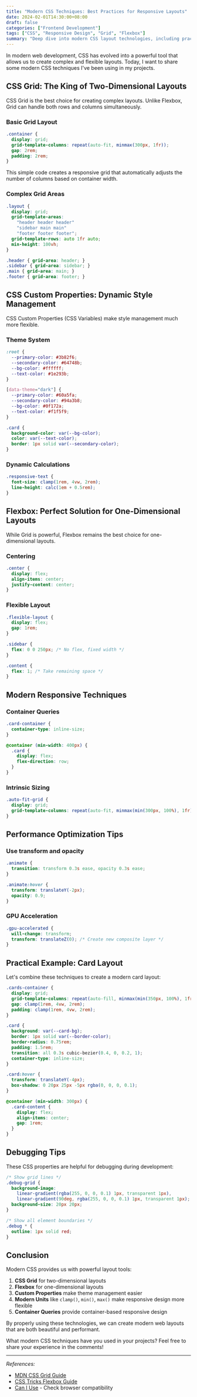 ```yaml
---
title: "Modern CSS Techniques: Best Practices for Responsive Layouts"
date: 2024-02-01T14:30:00+08:00
draft: false
categories: ["Frontend Development"]
tags: ["CSS", "Responsive Design", "Grid", "Flexbox"]
summary: "Deep dive into modern CSS layout technologies, including practical applications of CSS Grid, Flexbox, and custom properties."
---
```


In modern web development, CSS has evolved into a powerful tool that allows us to create complex and flexible layouts. Today, I want to share some modern CSS techniques I've been using in my projects.

## CSS Grid: The King of Two-Dimensional Layouts

CSS Grid is the best choice for creating complex layouts. Unlike Flexbox, Grid can handle both rows and columns simultaneously.

### Basic Grid Layout

```css
.container {
  display: grid;
  grid-template-columns: repeat(auto-fit, minmax(300px, 1fr));
  gap: 2rem;
  padding: 2rem;
}
```

This simple code creates a responsive grid that automatically adjusts the number of columns based on container width.

### Complex Grid Areas

```css
.layout {
  display: grid;
  grid-template-areas:
    "header header header"
    "sidebar main main"
    "footer footer footer";
  grid-template-rows: auto 1fr auto;
  min-height: 100vh;
}

.header { grid-area: header; }
.sidebar { grid-area: sidebar; }
.main { grid-area: main; }
.footer { grid-area: footer; }
```

## CSS Custom Properties: Dynamic Style Management

CSS Custom Properties (CSS Variables) make style management much more flexible.

### Theme System

```css
:root {
  --primary-color: #3b82f6;
  --secondary-color: #64748b;
  --bg-color: #ffffff;
  --text-color: #1e293b;
}

[data-theme="dark"] {
  --primary-color: #60a5fa;
  --secondary-color: #94a3b8;
  --bg-color: #0f172a;
  --text-color: #f1f5f9;
}

.card {
  background-color: var(--bg-color);
  color: var(--text-color);
  border: 1px solid var(--secondary-color);
}
```

### Dynamic Calculations

```css
.responsive-text {
  font-size: clamp(1rem, 4vw, 2rem);
  line-height: calc(1em + 0.5rem);
}
```

## Flexbox: Perfect Solution for One-Dimensional Layouts

While Grid is powerful, Flexbox remains the best choice for one-dimensional layouts.

### Centering

```css
.center {
  display: flex;
  align-items: center;
  justify-content: center;
}
```

### Flexible Layout

```css
.flexible-layout {
  display: flex;
  gap: 1rem;
}

.sidebar {
  flex: 0 0 250px; /* No flex, fixed width */
}

.content {
  flex: 1; /* Take remaining space */
}
```

## Modern Responsive Techniques

### Container Queries

```css
.card-container {
  container-type: inline-size;
}

@container (min-width: 400px) {
  .card {
    display: flex;
    flex-direction: row;
  }
}
```

### Intrinsic Sizing

```css
.auto-fit-grid {
  display: grid;
  grid-template-columns: repeat(auto-fit, minmax(min(300px, 100%), 1fr));
}
```

## Performance Optimization Tips

### Use transform and opacity

```css
.animate {
  transition: transform 0.3s ease, opacity 0.3s ease;
}

.animate:hover {
  transform: translateY(-2px);
  opacity: 0.9;
}
```

### GPU Acceleration

```css
.gpu-accelerated {
  will-change: transform;
  transform: translateZ(0); /* Create new composite layer */
}
```

## Practical Example: Card Layout

Let's combine these techniques to create a modern card layout:

```css
.cards-container {
  display: grid;
  grid-template-columns: repeat(auto-fill, minmax(min(350px, 100%), 1fr));
  gap: clamp(1rem, 4vw, 2rem);
  padding: clamp(1rem, 4vw, 2rem);
}

.card {
  background: var(--card-bg);
  border: 1px solid var(--border-color);
  border-radius: 0.75rem;
  padding: 1.5rem;
  transition: all 0.3s cubic-bezier(0.4, 0, 0.2, 1);
  container-type: inline-size;
}

.card:hover {
  transform: translateY(-4px);
  box-shadow: 0 20px 25px -5px rgba(0, 0, 0, 0.1);
}

@container (min-width: 300px) {
  .card-content {
    display: flex;
    align-items: center;
    gap: 1rem;
  }
}
```

## Debugging Tips

These CSS properties are helpful for debugging during development:

```css
/* Show grid lines */
.debug-grid {
  background-image: 
    linear-gradient(rgba(255, 0, 0, 0.1) 1px, transparent 1px),
    linear-gradient(90deg, rgba(255, 0, 0, 0.1) 1px, transparent 1px);
  background-size: 20px 20px;
}

/* Show all element boundaries */
.debug * {
  outline: 1px solid red;
}
```

## Conclusion

Modern CSS provides us with powerful layout tools:

1. **CSS Grid** for two-dimensional layouts
2. **Flexbox** for one-dimensional layouts
3. **Custom Properties** make theme management easier
4. **Modern Units** like `clamp()`, `min()`, `max()` make responsive design more flexible
5. **Container Queries** provide container-based responsive design

By properly using these technologies, we can create modern web layouts that are both beautiful and performant.

What modern CSS techniques have you used in your projects? Feel free to share your experience in the comments!

---

*References:*
- [MDN CSS Grid Guide](https://developer.mozilla.org/en-US/docs/Web/CSS/CSS_Grid_Layout)
- [CSS Tricks Flexbox Guide](https://css-tricks.com/snippets/css/a-guide-to-flexbox/)
- [Can I Use](https://caniuse.com/) - Check browser compatibility